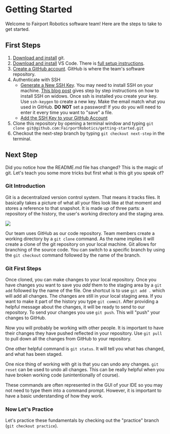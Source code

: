 # Getting Started
Welcome to Fairport Robotics software team!  Here are the steps to take to get started.

## First Steps

1. [Download and install](https://git-scm.com/downloads) git.
2. [Download and install](https://code.visualstudio.com/) VS Code.  There is [full setup instructions](https://code.visualstudio.com/docs/setup/setup-overview).
3. [Create a GitHub account](https://github.com/signup).  GitHub is where the team's software repository.
4. Authenticate with SSH
   - [Generate a New SSH Key](https://docs.github.com/en/authentication/connecting-to-github-with-ssh/generating-a-new-ssh-key-and-adding-it-to-the-ssh-agent).  You may need to install SSH on your machine.  [This blog post](https://www.petergirnus.com/blog/how-to-use-ssh-on-microsoft-windows) gives step by step instructions on how to install SSH on widows.  Once ssh is installed you create your key. Use `ssh-keygen` to create a new key.  Make the email match what you used in GitHub.  **DO NOT** set a password!  If you do you will need to enter it every time you want to "save" a file. 
   - [Add the SSH Key to your GitHub Account](https://docs.github.com/en/authentication/connecting-to-github-with-ssh/adding-a-new-ssh-key-to-your-github-account)
5. Clone this repository by opening a terminal window and typing `git clone git@github.com:FairportRobotics/getting-started.git`
6. Checkout the next-step branch by typing `git checkout next-step` in the terminal.

## Next Step
Did you notice how the README.md file has changed?  This is the magic of git.  Let's teach you some more tricks but first what is this git you speak of?

### Git Introduction
Git is a decentralized version control system.  That means it tracks files.  It basically takes a picture of what all your files look like at that moment and stores a reference to that snapshot.  It is made up of three parts: a repository of the history, the user's working directory and the staging area.

![](https://marklodato.github.io/visual-git-guide/basic-usage.svg)

Our team uses GitHub as our code repository.  Team members create a working directory by a `git clone` command.  As the name implies it will create a clone of the git repository on your local machine.  Git allows for branching of the source code.  You can switch to a specific branch by using the `git checkout` command followed by the name of the branch.

### Git First Steps
Once cloned, you can make changes to your local repository.  Once you have changes you want to save you *add* them to the staging area by a `git add` followed by the name of the file.  One shortcut is to use `git add .` which will add all changes.  The changes are still in your local staging area.  If you want to make it part of the history you type `git commit`.  After providing a helpful message about the changes, it will be ready to send to our repository.  To send your changes you use `git push`.  This will "push" your changes to GitHub.

Now you will probably be working with other people.  It is important to have their changes they have pushed reflected in your repository.  Use `git pull` to pull down all the changes from GitHub to your repository.

One other helpful command is `git status`.  It will tell you what has changed, and what has been staged.

One nice thing of working with git is that you can undo any changes.  `git reset` can be used to undo all changes.  This can be really helpful when you have broken working code (unintentionally of course).

These commands are often represented in the GUI of your IDE so you may not need to type them into a command prompt.  However, it is important to have a basic understanding of how they work.

### Now Let's Practice

Let's  practice these fundamentals by checking out the "practice" branch (`git checkout practice`).
